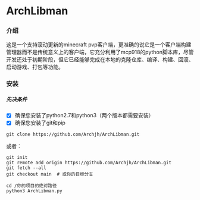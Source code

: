# ArchLibman

### 介绍

这是一个支持滚动更新的minecraft pvp客户端，更准确的说它是一个客户端构建管理器而不是传统意义上的客户端，它充分利用了mcp918的python脚本库，尽管开发还处于初期阶段，但它已经能够完成在本地的克隆仓库、编译、构建、回滚、启动游戏、打包等功能。

### 安装

##### 先决条件

* [x] 确保您安装了python2.7和python3（两个版本都需要安装）
* [x] 确保您安装了git和pip

```
git clone https://github.com/Archjh/ArchLibman.git
```

或者：

```
git init
git remote add origin https://github.com/Archjh/ArchLibman.git
git fetch --all
git checkout main  # 或你的目标分支
```
```
cd /你的项目的绝对路径
python3 ArchLibman.py
```
